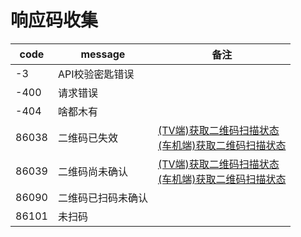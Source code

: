# 响应码收集

| code  | message   | 备注                                                                                         |
|-------|-----------|--------------------------------------------------------------------------------------------|
| -3    | API校验密匙错误 |                                                                                            |
| -400  | 请求错误      |                                                                                            |
| -404  | 啥都木有      |                                                                                            |
| 86038 | 二维码已失效    | [(TV端)获取二维码扫描状态](login/qr_tv.md#获取二维码扫描状态)<br/>[(车机端)获取二维码扫描状态](login/qr_car.md#获取二维码扫描状态) |
| 86039 | 二维码尚未确认   | [(TV端)获取二维码扫描状态](login/qr_tv.md#获取二维码扫描状态)<br/>[(车机端)获取二维码扫描状态](login/qr_car.md#获取二维码扫描状态) |
| 86090 | 二维码已扫码未确认 |                                                                                            |
| 86101 | 未扫码       |                                                                                            |

